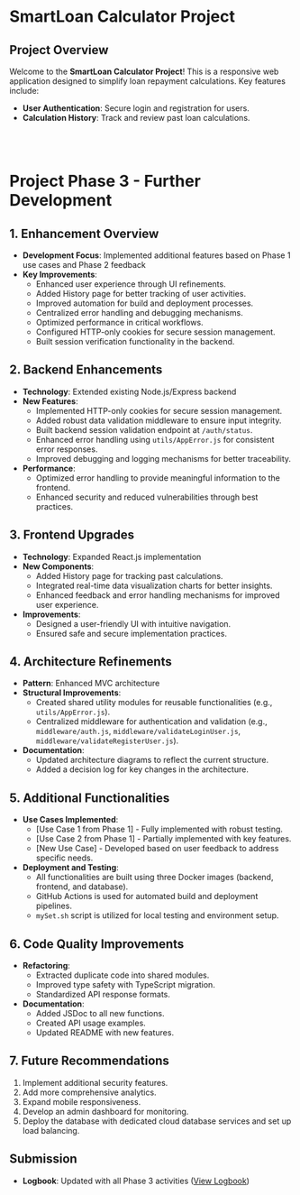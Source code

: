 # SmartLoan Calculator Project

## Project Overview

Welcome to the **SmartLoan Calculator Project**! This is a responsive web application designed to simplify loan repayment calculations. Key features include:
- **User Authentication**: Secure login and registration for users.
- **Calculation History**: Track and review past loan calculations.

<br><br>
# Project Phase 3 - Further Development

## 1. Enhancement Overview

- **Development Focus**: Implemented additional features based on Phase 1 use cases and Phase 2 feedback
- **Key Improvements**: 
  - Enhanced user experience through UI refinements.
  - Added History page for better tracking of user activities.
  - Improved automation for build and deployment processes.
  - Centralized error handling and debugging mechanisms.
  - Optimized performance in critical workflows.
  - Configured HTTP-only cookies for secure session management.
  - Built session verification functionality in the backend.

## 2. Backend Enhancements

- **Technology**: Extended existing Node.js/Express backend
- **New Features**:
  - Implemented HTTP-only cookies for secure session management.
  - Added robust data validation middleware to ensure input integrity.
  - Built backend session validation endpoint at `/auth/status`.
  - Enhanced error handling using `utils/AppError.js` for consistent error responses.
  - Improved debugging and logging mechanisms for better traceability.
- **Performance**:
  - Optimized error handling to provide meaningful information to the frontend.
  - Enhanced security and reduced vulnerabilities through best practices.

## 3. Frontend Upgrades

- **Technology**: Expanded React.js implementation
- **New Components**:
  - Added History page for tracking past calculations.
  - Integrated real-time data visualization charts for better insights.
  - Enhanced feedback and error handling mechanisms for improved user experience.
- **Improvements**:
  - Designed a user-friendly UI with intuitive navigation.
  - Ensured safe and secure implementation practices.

## 4. Architecture Refinements

- **Pattern**: Enhanced MVC architecture
- **Structural Improvements**:
  - Created shared utility modules for reusable functionalities (e.g., `utils/AppError.js`).
  - Centralized middleware for authentication and validation (e.g., `middleware/auth.js`, `middleware/validateLoginUser.js`, `middleware/validateRegisterUser.js`).
- **Documentation**:
  - Updated architecture diagrams to reflect the current structure.
  - Added a decision log for key changes in the architecture.

## 5. Additional Functionalities

- **Use Cases Implemented**:
  - [Use Case 1 from Phase 1] - Fully implemented with robust testing.
  - [Use Case 2 from Phase 1] - Partially implemented with key features.
  - [New Use Case] - Developed based on user feedback to address specific needs.
- **Deployment and Testing**:
  - All functionalities are built using three Docker images (backend, frontend, and database).
  - GitHub Actions is used for automated build and deployment pipelines.
  - `mySet.sh` script is utilized for local testing and environment setup.

## 6. Code Quality Improvements

- **Refactoring**:
  - Extracted duplicate code into shared modules.
  - Improved type safety with TypeScript migration.
  - Standardized API response formats.
- **Documentation**:
  - Added JSDoc to all new functions.
  - Created API usage examples.
  - Updated README with new features.

## 7. Future Recommendations

1. Implement additional security features.
2. Add more comprehensive analytics.
3. Expand mobile responsiveness.
4. Develop an admin dashboard for monitoring.
5. Deploy the database with dedicated cloud database services and set up load balancing.

## Submission

- **Logbook**: Updated with all Phase 3 activities ([View Logbook](./LogBook.md))




